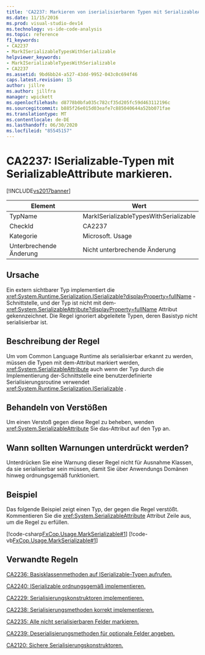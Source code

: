```yaml
---
title: 'CA2237: Markieren von iserialisierbaren Typen mit SerializableAttribute | Microsoft-Dokumentation'
ms.date: 11/15/2016
ms.prod: visual-studio-dev14
ms.technology: vs-ide-code-analysis
ms.topic: reference
f1_keywords:
- CA2237
- MarkISerializableTypesWithSerializable
helpviewer_keywords:
- MarkISerializableTypesWithSerializable
- CA2237
ms.assetid: 9bd6bb24-a527-43dd-9952-043c0c694f46
caps.latest.revision: 15
author: jillre
ms.author: jillfra
manager: wpickett
ms.openlocfilehash: d8778b0bfa035c782cf35d205fc59d463112196c
ms.sourcegitcommit: b885f26e015d03eafe7c885040644a52bb071fae
ms.translationtype: MT
ms.contentlocale: de-DE
ms.lasthandoff: 06/30/2020
ms.locfileid: "85545157"
---
```

# <a name="ca2237-mark-iserializable-types-with-serializableattribute"></a>CA2237: ISerializable-Typen mit SerializableAttribute markieren.
[!INCLUDE[vs2017banner](../includes/vs2017banner.md)]

|Element|Wert|
|-|-|
|TypName|MarkISerializableTypesWithSerializable|
|CheckId|CA2237|
|Kategorie|Microsoft. Usage|
|Unterbrechende Änderung|Nicht unterbrechende Änderung|

## <a name="cause"></a>Ursache
 Ein extern sichtbarer Typ implementiert die <xref:System.Runtime.Serialization.ISerializable?displayProperty=fullName> -Schnittstelle, und der Typ ist nicht mit dem- <xref:System.SerializableAttribute?displayProperty=fullName> Attribut gekennzeichnet. Die Regel ignoriert abgeleitete Typen, deren Basistyp nicht serialisierbar ist.

## <a name="rule-description"></a>Beschreibung der Regel
 Um vom Common Language Runtime als serialisierbar erkannt zu werden, müssen die Typen mit dem-Attribut markiert werden, <xref:System.SerializableAttribute> auch wenn der Typ durch die Implementierung der-Schnittstelle eine benutzerdefinierte Serialisierungsroutine verwendet <xref:System.Runtime.Serialization.ISerializable> .

## <a name="how-to-fix-violations"></a>Behandeln von Verstößen
 Um einen Verstoß gegen diese Regel zu beheben, wenden <xref:System.SerializableAttribute> Sie das-Attribut auf den Typ an.

## <a name="when-to-suppress-warnings"></a>Wann sollten Warnungen unterdrückt werden?
 Unterdrücken Sie eine Warnung dieser Regel nicht für Ausnahme Klassen, da sie serialisierbar sein müssen, damit Sie über Anwendungs Domänen hinweg ordnungsgemäß funktioniert.

## <a name="example"></a>Beispiel
 Das folgende Beispiel zeigt einen Typ, der gegen die Regel verstößt. Kommentieren Sie die <xref:System.SerializableAttribute> Attribut Zeile aus, um die Regel zu erfüllen.

 [!code-csharp[FxCop.Usage.MarkSerializable#1](../snippets/csharp/VS_Snippets_CodeAnalysis/FxCop.Usage.MarkSerializable/cs/FxCop.Usage.MarkSerializable.cs#1)]
 [!code-vb[FxCop.Usage.MarkSerializable#1](../snippets/visualbasic/VS_Snippets_CodeAnalysis/FxCop.Usage.MarkSerializable/vb/FxCop.Usage.MarkSerializable.vb#1)]

## <a name="related-rules"></a>Verwandte Regeln
 [CA2236: Basisklassenmethoden auf ISerializable-Typen aufrufen.](../code-quality/ca2236-call-base-class-methods-on-iserializable-types.md)

 [CA2240: ISerializable ordnungsgemäß implementieren.](../code-quality/ca2240-implement-iserializable-correctly.md)

 [CA2229: Serialisierungskonstruktoren implementieren.](../code-quality/ca2229-implement-serialization-constructors.md)

 [CA2238: Serialisierungsmethoden korrekt implementieren.](../code-quality/ca2238-implement-serialization-methods-correctly.md)

 [CA2235: Alle nicht serialisierbaren Felder markieren.](../code-quality/ca2235-mark-all-non-serializable-fields.md)

 [CA2239: Deserialisierungsmethoden für optionale Felder angeben.](../code-quality/ca2239-provide-deserialization-methods-for-optional-fields.md)

 [CA2120: Sichere Serialisierungskonstruktoren.](../code-quality/ca2120-secure-serialization-constructors.md)
